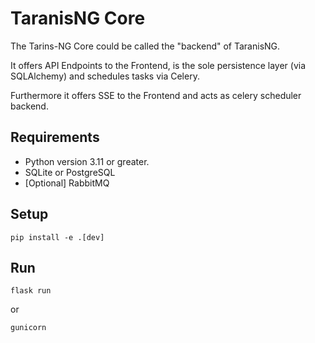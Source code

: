# TaranisNG Core

The Tarins-NG Core could be called the "backend" of TaranisNG.

It offers API Endpoints to the Frontend, is the sole persistence layer (via SQLAlchemy) and schedules tasks via Celery.

Furthermore it offers SSE to the Frontend and acts as celery scheduler backend. 


## Requirements

* Python version 3.11 or greater.
* SQLite or PostgreSQL
* [Optional] RabbitMQ


## Setup

`pip install -e .[dev]`

## Run

`flask run`

or

`gunicorn`
